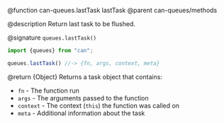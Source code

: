 @function can-queues.lastTask lastTask
@parent can-queues/methods

@description Return last task to be flushed.

@signature `queues.lastTask()`

  ```js
  import {queues} from "can";

  queues.lastTask() //-> {fn, args, context, meta}
  ```

  @return {Object} Returns a task object that contains:

  - `fn` - The function run
  - `args` - The arguments passed to the function
  - `context` - The context (`this`) the function was called on
  - `meta` - Additional information about the task
